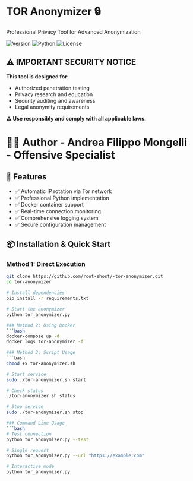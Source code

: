 # TOR Anonymizer 🔒

Professional Privacy Tool for Advanced Anonymization

![Version](https://img.shields.io/badge/version-2.0.0-blue)
![Python](https://img.shields.io/badge/python-3.8%2B-green)
![License](https://img.shields.io/badge/license-MIT-orange)

## ⚠️ IMPORTANT SECURITY NOTICE

**This tool is designed for:**
- Authorized penetration testing
- Privacy research and education  
- Security auditing and awareness
- Legal anonymity requirements

**⚠️ Use responsibly and comply with all applicable laws.**

# 👨‍💻 Author - **Andrea Filippo Mongelli** - **Offensive Specialist**

## 🚀 Features

- ✅ Automatic IP rotation via Tor network
- ✅ Professional Python implementation
- ✅ Docker container support
- ✅ Real-time connection monitoring
- ✅ Comprehensive logging system
- ✅ Secure configuration management

## 📦 Installation & Quick Start

### Method 1: Direct Execution
```bash
git clone https://github.com/root-shost/-tor-anonymizer.git
cd tor-anonymizer

# Install dependencies
pip install -r requirements.txt

# Start the anonymizer
python tor_anonymizer.py

### Method 2: Using Docker
```bash
docker-compose up -d
docker logs tor-anonymizer -f

### Method 3: Script Usage
```bash
chmod +x tor-anonymizer.sh

# Start service
sudo ./tor-anonymizer.sh start

# Check status
./tor-anonymizer.sh status

# Stop service
sudo ./tor-anonymizer.sh stop

### Command Line Usage
```bash
# Test connection
python tor_anonymizer.py --test

# Single request
python tor_anonymizer.py --url "https://example.com"

# Interactive mode
python tor_anonymizer.py


